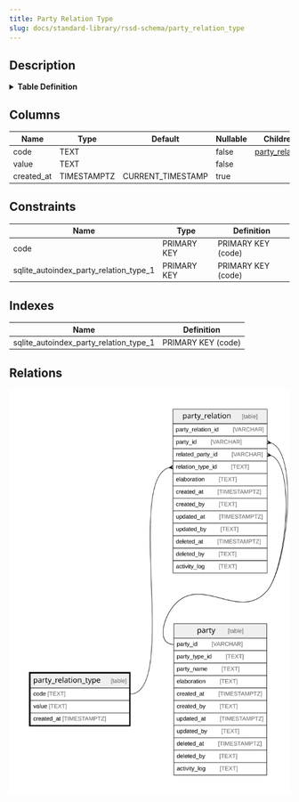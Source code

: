 ```yaml
---
title: Party Relation Type
slug: docs/standard-library/rssd-schema/party_relation_type
---
```


## Description

<details>
<summary><strong>Table Definition</strong></summary>

```sql
CREATE TABLE "party_relation_type" (
    "code" TEXT PRIMARY KEY NOT NULL,
    "value" TEXT NOT NULL,
    "created_at" TIMESTAMPTZ DEFAULT CURRENT_TIMESTAMP
)
```

</details>

## Columns

| Name       | Type        | Default           | Nullable | Children                                                                      | Comment |
| ---------- | ----------- | ----------------- | -------- | ----------------------------------------------------------------------------- | ------- |
| code       | TEXT        |                   | false    | [party_relation](/docs/standard-library/rssd-schema/party_relation) |         |
| value      | TEXT        |                   | false    |                                                                               |         |
| created_at | TIMESTAMPTZ | CURRENT_TIMESTAMP | true     |                                                                               |         |

## Constraints

| Name                                   | Type        | Definition         |
| -------------------------------------- | ----------- | ------------------ |
| code                                   | PRIMARY KEY | PRIMARY KEY (code) |
| sqlite_autoindex_party_relation_type_1 | PRIMARY KEY | PRIMARY KEY (code) |

## Indexes

| Name                                   | Definition         |
| -------------------------------------- | ------------------ |
| sqlite_autoindex_party_relation_type_1 | PRIMARY KEY (code) |

## Relations

![er](../../../../assets/images/content/docs/standard-library/rssd-schema/party_relation_type.svg)
